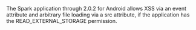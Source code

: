 The Spark application through 2.0.2 for Android allows XSS via an event attribute and arbitrary file loading via a src attribute, if the application has the READ_EXTERNAL_STORAGE permission.